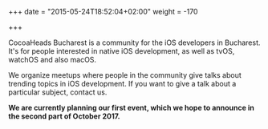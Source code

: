 +++
date = "2015-05-24T18:52:04+02:00"
weight = -170

+++



CocoaHeads Bucharest is a community for the iOS developers in Bucharest. It's for people interested in native iOS development, as well as tvOS, watchOS and also macOS.

We organize meetups where people in the community give talks about trending topics in iOS development. If you want to give a talk about a particular subject, contact us. 

**We are currently planning our first event, which we hope to announce in the second part of October 2017.**

